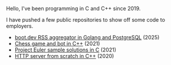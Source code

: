 Hello, I've been programming in C and C++ since 2019.

I have pushed a few public repositories to show off some code to employers.
- [boot.dev RSS aggregator in Golang and PostgreSQL](https://github.com/ganbatte8/gator) (2025)
- [Chess game and bot in C++](https://github.com/ganbatte8/chess) (2021)
- [Project Euler sample solutions in C](https://github.com/ganbatte8/project-euler) (2021)
- [HTTP server from scratch in C++](https://github.com/ganbatte8/http-server) (2020)
